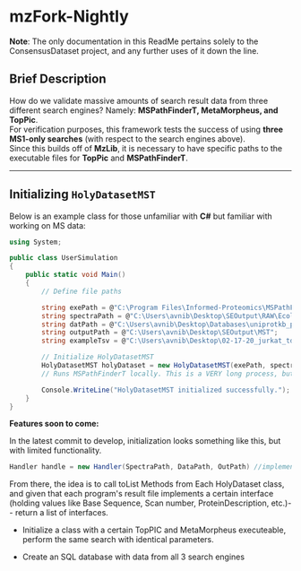 # mzFork-Nightly

**Note**: The only documentation in this ReadMe pertains solely to the ConsensusDataset project, and any further uses of it down the line.

## Brief Description

How do we validate massive amounts of search result data from three different search engines? Namely: **MSPathFinderT, MetaMorpheus, and TopPic**.  
For verification purposes, this framework tests the success of using **three MS1-only searches** (with respect to the search engines above).  
Since this builds off of **MzLib**, it is necessary to have specific paths to the executable files for **TopPic** and **MSPathFinderT**.

---

## Initializing `HolyDatasetMST`

Below is an example class for those unfamiliar with **C#** but familiar with working on MS data:

```csharp
using System;

public class UserSimulation
{
    public static void Main()
    {
        // Define file paths

        string exePath = @"C:\Program Files\Informed-Proteomics\MSPathFinderT.exe"; //MSPathFinderT executeable.
        string spectraPath = @"C:\Users\avnib\Desktop\SEOutput\RAW\Ecoli_SEC4_F6.raw";
        string datPath = @"C:\Users\avnib\Desktop\Databases\uniprotkb_proteome_UP000005640_2025_03_11.fasta";
        string outputPath = @"C:\Users\avnib\Desktop\SEOutput\MST";
        string exampleTsv = @"C:\Users\avnib\Desktop\02-17-20_jurkat_td_rep1_fract1_IcTda.tsv";

        // Initialize HolyDatasetMST
        HolyDatasetMST holyDataset = new HolyDatasetMST(exePath, spectraPath, datPath);
        // Runs MSPathFinderT locally. This is a VERY long process, but it's in the process of being optimized

        Console.WriteLine("HolyDatasetMST initialized successfully.");
    }
}

```


**Features soon to come:**

In the latest commit to develop, initialization looks something like this, but with limited functionality. 
```C#
Handler handle = new Handler(SpectraPath, DataPath, OutPath) //implements a recursive searching function, initializes constructors for HolyDatasetMST, HolyDatasetMM, HolyDatasetTopPIC.
```
From there, the idea is to call toList Methods from Each HolyDataset class, and given that each program's result file implements a certain interface (holding values like Base Sequence, Scan number, ProteinDescription, etc.)-- return a list of interfaces.
- Initialize a class with a certain TopPIC and MetaMorpheus executeable, perform the same search with identical parameters. 

- Create an SQL database with data from all 3 search engines

